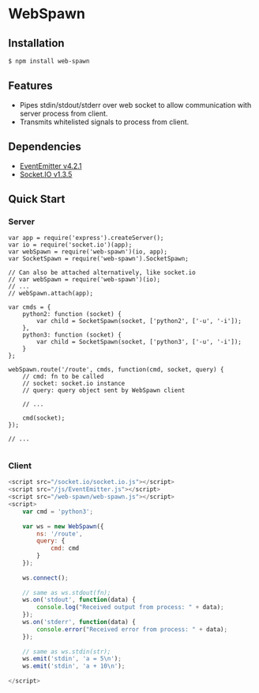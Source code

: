 # WebSpawn

## Installation

```bash
$ npm install web-spawn
```

## Features

  * Pipes stdin/stdout/stderr over web socket to allow communication with server process from client.
  * Transmits whitelisted signals to process from client.
    
## Dependencies

  * [EventEmitter v4.2.1](http://git.io/ee)
  * [Socket.IO v1.3.5](http://socket.io)
    
## Quick Start

### Server

```node
var app = require('express').createServer();
var io = require('socket.io')(app);
var webSpawn = require('web-spawn')(io, app);
var SocketSpawn = require('web-spawn').SocketSpawn;

// Can also be attached alternatively, like socket.io
// var webSpawn = require('web-spawn')(io);
// ...
// webSpawn.attach(app);

var cmds = {
    python2: function (socket) {
        var child = SocketSpawn(socket, ['python2', ['-u', '-i']);
    },
    python3: function (socket) {
        var child = SocketSpawn(socket, ['python3', ['-u', '-i']);
    }
};

webSpawn.route('/route', cmds, function(cmd, socket, query) {
    // cmd: fn to be called
    // socket: socket.io instance
    // query: query object sent by WebSpawn client
    
    // ...
    
    cmd(socket);
});

// ...


```

### Client

```javascript
<script src="/socket.io/socket.io.js"></script>
<script src="/js/EventEmitter.js"></script>
<script src="/web-spawn/web-spawn.js"></script>
<script>
    var cmd = 'python3';
    
    var ws = new WebSpawn({
        ns: '/route',
        query: {
            cmd: cmd
        }
    });
    
    ws.connect();
    
    // same as ws.stdout(fn);
    ws.on('stdout', function(data) {
        console.log("Received output from process: " + data);    
    });
    ws.on('stderr', function(data) {
        console.error("Received error from process: " + data);    
    });
    
    // same as ws.stdin(str);
    ws.emit('stdin', 'a = 5\n');
    ws.emit('stdin', 'a + 10\n');
    
</script>
```